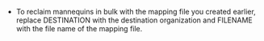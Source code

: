 - To reclaim mannequins in bulk with the mapping file you created earlier, replace DESTINATION with the destination organization and FILENAME with the file name of the mapping file.
